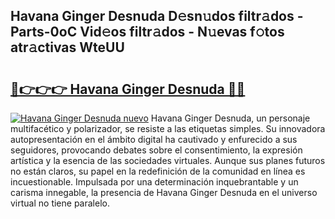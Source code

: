 ## Havana Ginger Desnuda D𝚎sn𝚞dos filtr𝚊dos - Parts-0oC Vid𝚎os filtr𝚊dos - N𝚞evas f𝚘tos atr𝚊ctivas WteUU

# <h2><a href="http://mb6ux55.tromn.icu/?c=Havana+Ginger+Desnuda">🔗👉👉👉 Havana Ginger Desnuda 🔗🔗</a></h2>

[![Havana Ginger Desnuda nuevo](https://i.imgur.com/pEAQMta.gif)](http://mb6ux55.tromn.icu/?c=Havana+Ginger+Desnuda)
Havana Ginger Desnuda, un personaje multifacético y polarizador, se resiste a las etiquetas simples. Su innovadora autopresentación en el ámbito digital ha cautivado y enfurecido a sus seguidores, provocando debates sobre el consentimiento, la expresión artística y la esencia de las sociedades virtuales. Aunque sus planes futuros no están claros, su papel en la redefinición de la comunidad en línea es incuestionable. Impulsada por una determinación inquebrantable y un carisma innegable, la presencia de Havana Ginger Desnuda en el universo virtual no tiene paralelo.
